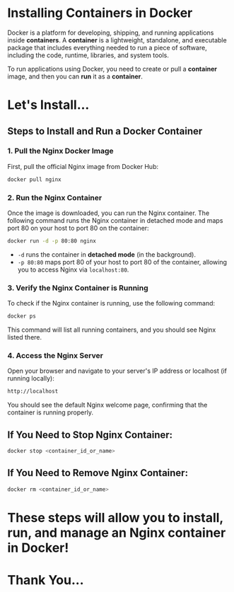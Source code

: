 # Installing Containers in Docker

Docker is a platform for developing, shipping, and running applications inside **containers**. A **container** is a lightweight, standalone, and executable package that includes everything needed to run a piece of software, including the code, runtime, libraries, and system tools.

To run applications using Docker, you need to create or pull a **container** image, and then you can **run** it as a **container**.
# Let's Install...
## Steps to Install and Run a Docker Container
### 1. **Pull the Nginx Docker Image**
First, pull the official Nginx image from Docker Hub:
```bash 
docker pull nginx
```
### 2. **Run the Nginx Container**
Once the image is downloaded, you can run the Nginx container. The following command runs the Nginx container in detached mode and maps port 80 on your host to port 80 on the container:
```bash
docker run -d -p 80:80 nginx
```
- `-d` runs the container in **detached mode** (in the background).
- `-p 80:80` maps port 80 of your host to port 80 of the container, allowing you to access Nginx via `localhost:80`.
### 3. **Verify the Nginx Container is Running**
To check if the Nginx container is running, use the following command:
```bash
docker ps
```
This command will list all running containers, and you should see Nginx listed there.

### 4. **Access the Nginx Server**
Open your browser and navigate to your server's IP address or localhost (if running locally):
```bash
http://localhost
```
You should see the default Nginx welcome page, confirming that the container is running properly.

## If You Need to Stop Nginx Container:
```bash
docker stop <container_id_or_name>
```
## If You Need to Remove Nginx Container:
```bash
docker rm <container_id_or_name>
```
# These steps will allow you to install, run, and manage an Nginx container in Docker!
# Thank You...
